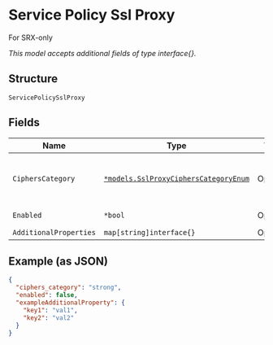 
# Service Policy Ssl Proxy

For SRX-only

*This model accepts additional fields of type interface{}.*

## Structure

`ServicePolicySslProxy`

## Fields

| Name | Type | Tags | Description |
|  --- | --- | --- | --- |
| `CiphersCategory` | [`*models.SslProxyCiphersCategoryEnum`](../../doc/models/ssl-proxy-ciphers-category-enum.md) | Optional | enum: `medium`, `strong`, `weak`<br>**Default**: `"strong"` |
| `Enabled` | `*bool` | Optional | **Default**: `false` |
| `AdditionalProperties` | `map[string]interface{}` | Optional | - |

## Example (as JSON)

```json
{
  "ciphers_category": "strong",
  "enabled": false,
  "exampleAdditionalProperty": {
    "key1": "val1",
    "key2": "val2"
  }
}
```

